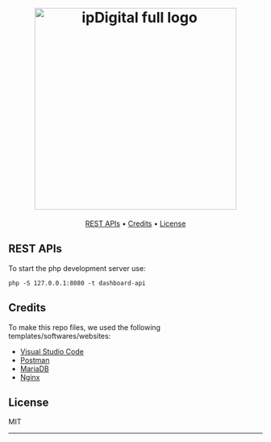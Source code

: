 <h1 align="center">
  <br>
  <img src="https://i.imgur.com/2KfsPEd.png" alt="ipDigital full logo" width="400">
  <br>
</h1>

<p align="center">
  <a href="#rest apis">REST APIs</a> •
  <a href="#credits">Credits</a> •
  <a href="#license">License</a>
</p>

## REST APIs
To start the php development server use:
```
php -S 127.0.0.1:8080 -t dashboard-api
```

## Credits

To make this repo files, we used the following templates/softwares/websites:

- [Visual Studio Code](https://code.visualstudio.com/)
- [Postman](https://www.postman.com/)
- [MariaDB](https://mariadb.org/)
- [Nginx](https://nginx.org)

## License

MIT

---
